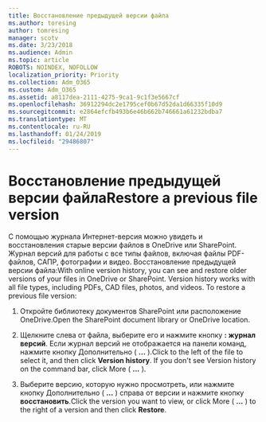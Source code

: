```yaml
---
title: Восстановление предыдущей версии файла
ms.author: toresing
author: tomresing
manager: scotv
ms.date: 3/23/2018
ms.audience: Admin
ms.topic: article
ROBOTS: NOINDEX, NOFOLLOW
localization_priority: Priority
ms.collection: Adm_O365
ms.custom: Adm_O365
ms.assetid: a8117dea-2111-4275-9ca1-9c1f3e5667cf
ms.openlocfilehash: 36912294dc2e1795cef0b67d52da1d66335f10d9
ms.sourcegitcommit: e2864efcfb493b6e46b662b746661a61232bdba7
ms.translationtype: MT
ms.contentlocale: ru-RU
ms.lasthandoff: 01/24/2019
ms.locfileid: "29486807"
---
```

# <a name="restore-a-previous-file-version"></a><span data-ttu-id="15f65-102">Восстановление предыдущей версии файла</span><span class="sxs-lookup"><span data-stu-id="15f65-102">Restore a previous file version</span></span>

<span data-ttu-id="15f65-p101">С помощью журнала Интернет-версия можно увидеть и восстановления старые версии файлов в OneDrive или SharePoint. Журнал версий для работы с все типы файлов, включая файлы PDF-файлов, САПР, фотографии и видео. Восстановление предыдущей версии файла:</span><span class="sxs-lookup"><span data-stu-id="15f65-p101">With online version history, you can see and restore older versions of your files in OneDrive or SharePoint. Version history works with all file types, including PDFs, CAD files, photos, and videos. To restore a previous file version:</span></span>
  
1. <span data-ttu-id="15f65-106">Откройте библиотеку документов SharePoint или расположение OneDrive.</span><span class="sxs-lookup"><span data-stu-id="15f65-106">Open the SharePoint document library or OneDrive location.</span></span>
    
2. <span data-ttu-id="15f65-p102">Щелкните слева от файла, выберите его и нажмите кнопку **: журнал версий**. Если журнал версий не отображается на панели команд, нажмите кнопку Дополнительно ( **...** ).</span><span class="sxs-lookup"><span data-stu-id="15f65-p102">Click to the left of the file to select it, and then click **Version history**. If you don't see Version history on the command bar, click More ( **...** ).</span></span> 
    
3. <span data-ttu-id="15f65-109">Выберите версию, которую нужно просмотреть, или нажмите кнопку Дополнительно ( **...** ) справа от версии и нажмите кнопку **восстановить**.</span><span class="sxs-lookup"><span data-stu-id="15f65-109">Click the version you want to view, or click More ( **...** ) to the right of a version and then click **Restore**.</span></span>
    

